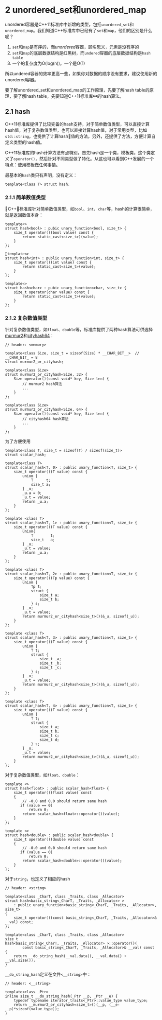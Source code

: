 # 2 unordered_set和unordered_map

unordered容器是C++11标准库中新增的类型，包括`unordered_set`和`unordered_map`。我们知道C++标准库中已经有了`set`和`map`，他们的区别是什么呢？

1. `set`和`map`是有序的，而*unordered*容器，顾名思义，元素是没有序的
2. `set`和`map`的底层数据结构是红黑树，而`undered`容器的底层数据结构是`hash table`
3. 一个的复杂度为O(log(n))，一个是O(1)

所以undered容器的效率更高一些，如果你对数据的顺序没有要求，建议使用新的unordered容器。

要了解unordered_set和unordered_map的工作原理，先要了解hash table的原理，要了解hash table，先要知道C++11标准库中的hash算法。

## 2.1 hash

C++11标准库提供了比较完备的hash支持，对于简单数值类型，可以直接计算hash值，对于复杂数值类型，也可以直接计算hash值，对于常用类型，比如`std::string`，也提供了计算hash值的方法，另外，还提供了方法，方便计算自定义类型的hash值。

C++11标准库的hash计算方法有点特别，首先hash是一个类，模板类，这个类定义了`operator()`，然后针对不同类型做了特化。从这也可以看到C++发展的一个特点：使用模板做任何事情。

最基本的`hash`类只有声明，没有定义：

```
template<class T> struct hash;
```

### 2.1.1 简单数值类型

C++标准库针对简单数值类型，如`bool`、`int`、`char`等，hash的计算很简单，就是返回数值本身：

```
template<>
struct hash<bool> : pubic unary_function<bool, size_t> {
    size_t operator()(bool value) const {
        return static_cast<size_t>)(value);
    }
};

template<>
struct hash<int> : public unary_function<int, size_t> {
    size_t operator()(int value) const {
        return static_cast<size_t>(value);
    }
};

template<>
struct hash<char> : pubic unary_function<char, size_t> {
    size_t operator(char value) const {
        return static_cast<size_t>(value);
    }
};
```

### 2.1.2 复杂数值类型

针对复杂数值类型，如`float`、`double`等，标准库提供了两种hash算法可供选择[murmur2](https://en.wikipedia.org/wiki/MurmurHash)和[cityhash64](https://github.com/google/cityhash)：

```
// header: <memory>

template<class Size, size_t = sizeof(Size) * __CHAR_BIT__>  // __CHAR_BIT_ = 8
struct murmur2_or_cityhash;

template<class Size>
struct murmur2_or_cityhash<Size, 32> {
    Size operator()(const void* key, Size len) {
        // murmur2 hash算法
        ...
    }
};

template<class Size>
struct murmur2_or_cityhash<Size, 64> {
    Size operator()(const void* key, Size len) {
        // cityhash64 hash算法
        ...
    }
};
```

为了方便使用

```
template<class T, size_t = sizeof(T) / sizeof(size_t)>
struct scalar_hash;

template<class T>
struct scalar_hash<T, 0> : public unary_function<T, size_t> {
    size_t operator()(T value) const {
        union {
            T      t;
            size_t a;
        } _u;
        _u.a = 0;
        _u.t = value;
        return _u.a;
    }
};

template <class T>
struct scalar_hash<T, 1> : public unary_function<T, size_t> {
    size_t operator()(T value) const {
        union{
            T        t;
            size_t   a;
        } _u;
        _u.t = value;
        return _u.a;
    }
};

template <class T>
struct scalar_hash<T, 2> : public unary_function<T, size_t> {
    size_t operator()(Tp value) const {
        union {
            Tp t;
            struct {
                size_t a;
                size_t b;
            } s;
        } _u;
        _u.t = value;
        return murmur2_or_cityhash<size_t>()(&_u, sizeof(_u));
    }
};

template <class T>
struct scalar_hash<T, 3> : public unary_function<T, size_t> {
    size_t operator()(T value) const {
        union {
            T t;
            struct {
                size_t _a;
                size_t _b;
                size_t _c;
            } s;
        } _u;
        _u.t = value;
        return murmur2_or_cityhash<size_t>()(&_u, sizeof(_u));
    }
};

template <class T>
struct scalar_hash<T, 4> : public unary_function<T, size_t> {
    size_t operator()(T value) const {
        union {
            T t;
            struct {
                size_t a;
                size_t b;
                size_t c;
                size_t d;
            } s;
        } _u;
        _u.t = value;
        return murmur2_or_cityhash<size_t>()(&_u, sizeof(_u));
    }
};
```

对于复杂数值类型，如`float`、`double`：

```
template <>
struct hash<float> : public scalar_hash<float> {
    size_t operator()(float value) const
    {
        // -0.0 and 0.0 should return same hash
       if (value == 0)
           return 0;
        return scalar_hash<float>::operator()(value);
    }
};

template <>
struct hash<double> : public scalar_hash<double> {
    size_t operator()(double value) const
    {
        // -0.0 and 0.0 should return same hash
       if (value == 0)
           return 0;
        return scalar_hash<double>::operator()(value);
    }
};
```

对于`string`，也定义了相应的hash

```
// header: <string>

template<class _CharT, class _Traits, class _Allocator>
struct hash<basic_string<_CharT, _Traits, _Allocator> >
    : public unary_function<basic_string<_CharT, _Traits, _Allocator>, size_t>
{
    size_t operator()(const basic_string<_CharT, _Traits, _Allocator>& __val) const;
};

template<class _CharT, class _Traits, class _Allocator>
size_t
hash<basic_string<_CharT, _Traits, _Allocator> >::operator()(
        const basic_string<_CharT, _Traits, _Allocator>& __val) const {
    return __do_string_hash(__val.data(), __val.data() + __val.size());
}
```

`__do_string_hash`定义在文件`<__string>`中：

```
// header: <__string>

template<class _Ptr>
inline size_t __do_string_hash(_Ptr __p, _Ptr __e) {
    typedef typename iterator_traits<_Ptr>::value_type value_type;
    return __murmur2_or_cityhash<size_t>()(__p, (__e-__p)*sizeof(value_type));
}
```


